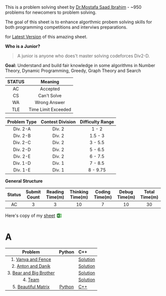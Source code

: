 This is a problem solving sheet by [Dr.Mostafa Saad Ibrahim](https://sites.google.com/site/mostafasibrahim/) - ~950 problems for newcomers to problem solving.

The goal of this sheet is to enhance algorthmic probem solving skills for both programming competitions and interviws preparations.

for [Latest Version](https://goo.gl/unDETI) of this amazing sheet.

**Who is a Junior?**
> A junior is anyone who does't master solving codeforces Div2-D.

**Goal:**
Understand and build fair knowledge in some
algorithms in Number Theory, Dynamic Programming,
Greedy, Graph Theory and Search



| STATUS    | Meaning                   |
| :-------: | :------------------------: |
| AC        | Accepted                  |
| CS        | Can't Solve               |
| WA        | Wrong Answer              |
| TLE       | Time Limit Exceeded       |


| Problem Type     | Contest Division     | Difficulty Range    |
| :--------------: | :------------------: | :------------------: |
| Div. 2-A         | Div. 2               | 1 - 2               |
| Div. 2-B         | Div. 2               | 1.5 - 3             |
| Div. 2-C         | Div. 2               | 3 - 5.5             |
| Div. 2-D         | Div. 2               | 5 - 6.5             |
| Div. 2-E         | Div. 2               | 6 - 7.5             |
| Div. 1-D         | Div. 1               | 7 - 8.5             |
| Div. 1-E         | Div. 1               | 8 - 9.75            |


**General Structure**

| Status     | Submit Count     | Reading Time(m)      | Thinking Time(m)      | Coding Time(m)     | Debug Time(m)     | Total Time(m)   |
| :--------: | :--------------: | :------------------: | :-------------------: | :----------------: | :---------------: | :-------------: |
| AC         | 3                | 3                    | 10                    | 7                  | 10                | 30              |


Here's copy of my [sheet](https://docs.google.com/spreadsheets/d/1JeCBL2MFT4HQXL-UX9cvfjNY--pi9KwqHMHIzTQC1lk/edit?usp=sharing) <span style="vertical-align:middle"><img  style="height:20px" src="./excel.svg"></span>





# A

|                                 Problem                                |       Python       | C++                      |
|:----------------------------------------------------------------------:|:------------------:|:-------------------------|
|    1. [Vanya and Fence](http://codeforces.com/contest/677/problem/A)   |                    | [Solution](./Code/1.cpp) |
|    2. [Anton and Danik](http://codeforces.com/contest/734/problem/A)   |                    | [Solution](./Code/2.cpp) |
| 3. [Bear and Big Brother](http://codeforces.com/contest/791/problem/A) |                    | [Solution](Code/3.cpp)   |
|         4. [Team](http://codeforces.com/contest/231/problem/A)         |                    | [Solution](Code/4.py)    |
|   5. [Beautiful Matrix](https://codeforces.com/contest/263/problem/A)  | [Python](src/5.py) | [C++](Code/5.cpp)        |
 




